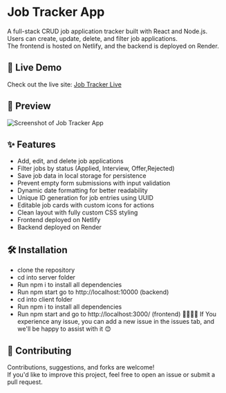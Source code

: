 # Job Tracker App

A full-stack CRUD job application tracker built with React and Node.js.  
Users can create, update, delete, and filter job applications.  
The frontend is hosted on Netlify, and the backend is deployed on Render.

## 🔗 Live Demo

Check out the live site: [Job Tracker Live](https://job-applications-trackers.netlify.app/)

## 📸 Preview

![Screenshot of Job Tracker App](./assets/demo-screenshot.png)


## ✨ Features

- Add, edit, and delete job applications
- Filter jobs by status (Applied, Interview, Offer,Rejected)
- Save job data in local storage for persistence
- Prevent empty form submissions with input validation
- Dynamic date formatting for better readability
- Unique ID generation for job entries using UUID
- Editable job cards with custom icons for actions
- Clean layout with fully custom CSS styling
- Frontend deployed on Netlify
- Backend deployed on Render

## 🛠️ Installation
- clone the repository
- cd into server folder
- Run npm i to install all dependencies
- Run npm start go to  http://localhost:10000 (backend)
- cd into client folder
- Run npm i to install all dependencies
- Run npm  start and go to http://localhost:3000/ (frontend)
🥳🥳🥳🥳
If You experience any issue, you can add a new issue in the issues tab, and we'll be happy to assist with it 😊

## 🤝 Contributing

Contributions, suggestions, and forks are welcome!  
If you'd like to improve this project, feel free to open an issue or submit a pull request.
